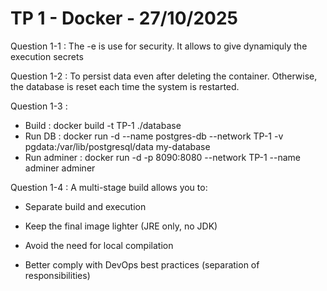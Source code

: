# TP 1 - Docker - 27/10/2025

Question 1-1 : The -e is use for security. It allows to give dynamiquly the execution secrets

Question 1-2 : To persist data even after deleting the container. Otherwise, the database is reset each time the system is restarted.

Question 1-3 : 
- Build : docker build -t TP-1 ./database
- Run DB : docker run -d --name postgres-db --network TP-1 -v pgdata:/var/lib/postgresql/data my-database
- Run adminer : docker run -d -p 8090:8080 --network TP-1 --name adminer adminer

Question 1-4 : A multi-stage build allows you to:

- Separate build and execution

- Keep the final image lighter (JRE only, no JDK)

- Avoid the need for local compilation

- Better comply with DevOps best practices (separation of responsibilities)